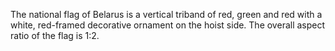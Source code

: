 The national flag of Belarus is a vertical triband of red, green and red with a white, red-framed decorative ornament on the hoist side. The overall aspect ratio of the flag is 1:2.